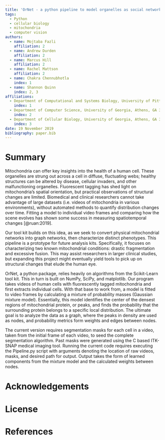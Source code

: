 ```yaml
---
title: 'OrNet - a python pipeline to model organelles as social networks'
tags:
  - Python
  - cellular biology
  - mitochondria
  - computer vision
authors:
  - name: Mojtaba Fazli
    affiliation: 2
  - name: Andrew Durden
    affiliation: 2
  - name: Marcus Hill
    affiliation: 2
  - name: Rachel Mattson
    affiliation: 2
  - name: Chakra Chennubhotla
    index: 1
  - name: Shannon Quinn
    index: 2, 3
affiliations:
  - Department of Computational and Systems Biology, University of Pittsburgh, Pittsburgh, PA 15232 USA
    index: 1
  - Department of Computer Science, University of Georgia, Athens, GA 30602 USA
    index: 2
  - Department of Cellular Biology, University of Georgia, Athens, GA 30602 USA
    index: 3
date: 19 November 2019
bibliography: paper.bib
---
```


# Summary

Mitochondria can offer key insights into the health of a human cell. These organelles are strung out across a cell in diffuse, fluctuating webs; healthy structures can be altered by disease, cellular invaders, and other malfunctioning organelles. Fluorescent tagging has shed light on mitochondria’s spatial orientation, but practical observations of structural changes are limited. Biomedical and clinical researchers cannot take advantage of large datasets (i.e. videos of mitochondria in various environments), without automated methods to quantify distribution changes over time. Fitting a model to individual video frames and comparing how the scene evolves has shown some success in measuring spatiotemporal changes [@ruan:2019]. 

Our tool kit builds on this idea, as we seek to convert physical mitochondrial networks into graph networks, then characterize distinct phenotypes. This pipeline is a prototype for future analysis kits. Specifically, it focuses on characterizing two known mitochondrial conditions: drastic fragmentation and excessive fusion. This may assist researchers in larger clinical studies, but expanding this project might eventually yield tools to pick up on structural changes that elude the human eye.

OrNet, a python package, relies heavily on algorithms from the Scikit-Learn tool kit. This in turn is built on NumPy, SciPy, and matplotlib. Our program takes videos of human cells with fluorescently tagged mitochondria and first extracts individual cells. With that base to work from, a model is fitted to video frames by calculating a mixture of probability masses (Gaussian mixture model). Essentially, this model identifies the center of the densest regions of mitochondrial protein, or peaks, and finds the probability that the surrounding protein belongs to a specific local distribution. The ultimate goal is to analyze the data as a graph, where the peaks in density are used as nodes, and probability metrics form weights and edges between nodes. 

The current version requires segmentation masks for each cell in a video, taken from the initial frame of each video, to seed the complete segmentation algorithm. Past masks were generated using the C based ITK-SNAP medical imaging tool. Running the current code requires executing the Pipeline.py script with arguments denoting the location of raw videos, masks, and desired path for output. Output takes the form of learned components from the mixture model and the calculated weights between nodes. 

# Acknowledgements

# License

# References
